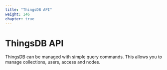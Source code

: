 ```yaml
---
title: "ThingsDB API"
weight: 146
chapter: true
---
```


# ThingsDB API

ThingsDB can be managed with simple query commands. This allows you to manage
collections, users, access and nodes.
